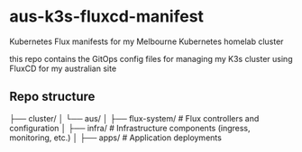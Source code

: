 # aus-k3s-fluxcd-manifest
Kubernetes Flux manifests for my Melbourne Kubernetes homelab cluster

this repo contains the GitOps config files for managing my K3s cluster using FluxCD for my australian site

## Repo structure
├── cluster/
│   └── aus/
│       ├── flux-system/           # Flux controllers and configuration
│       ├── infra/        # Infrastructure components (ingress, monitoring, etc.)
│       ├── apps/                  # Application deployments

